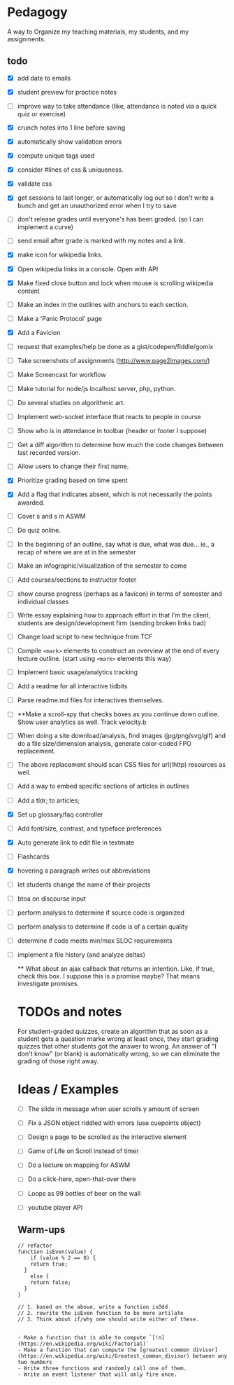 # Pedagogy
A way to Organize my teaching materials, my students, and my assignments.

## todo
- [x] add date to emails
- [x] student preview for practice notes
- [ ] improve way to take attendance (like, attendance is noted via a quick quiz or exercise)
- [x] crunch notes into 1 line before saving
- [x] automatically show validation errors
- [x] compute unique tags used
- [x] consider #lines of css & uniqueness.
- [x] validate css
- [x] get sessions to last longer, or automatically log out so I don't write a bunch and get an unauthorized error when I try to save
- [ ] don't release grades until everyone's has been graded. (so I can implement a curve)
- [ ] send email after grade is marked with my notes and a link.
- [x] make icon for wikipedia links.
- [x] Open wikipedia links in a console. Open with API
- [x] Make fixed close button and lock <body> when mouse is scrolling wikipedia content
- [ ] Make an index in the outlines with anchors to each section.
- [ ] Make a 'Panic Protocol' page
- [x] Add a Favicion
- [ ] request that examples/help be done as a gist/codepen/fiddle/gomix
- [ ] Take screenshots of assignments (http://www.page2images.com/)
- [ ] Make Screencast for workflow
- [ ] Make tutorial for node/js localhost server, php, python.
- [ ] Do several studies on algorithmic art.
- [ ] Implement web-socket interface that reacts to people in course
- [ ] Show who is in attendance in toolbar (header or footer I suppose)
- [ ] Get a diff algorithm to determine how much the code changes between last recorded version.
- [ ] Allow users to change their first name.
- [x] Prioritize grading based on time spent
- [x] Add a flag that indicates absent, which is not necessarily the points awarded.
- [ ] Cover <table>s and <form>s in ASWM
- [ ] Do quiz online.
- [ ] In the beginning of an outline, say what is due, what was due... ie., a recap of where we are at in the semester
- [ ] Make an infographic/visualization of the semester to come
- [ ] Add courses/sections to instructor footer
- [ ] show course progress (perhaps as a favicon) in terms of semester and individual classes
- [ ] Write essay explaining how to approach effort in that I'm the client, students are design/development firm (sending broken links bad)
- [ ] Change load script to new technique from TCF
- [ ] Compile `<mark>` elements to construct an overview at the end of every lecture outline. (start using `<mark>` elements this way)
- [ ] Implement basic usage/analytics tracking
- [ ] Add a readme for all interactive tidbits
- [ ] Parse readme.md files for interactives themselves.
- [ ] **Make a scroll-spy that checks boxes as you continue down outline. Show user analytics as well. Track velocity.b
- [ ] When doing a site download/analysis, find images (jpg/png/svg/gif) and do a file size/dimension analysis, generate color-coded FPO replacement.
- [ ] The above replacement should scan CSS files for url(!http) resources as well.
- [ ] Add a way to embed specific sections of articles in outlines
- [ ] Add a tldr; to articles;
- [x] Set up glossary/faq controller
- [ ] Add font/size, contrast, and typeface preferences
- [x] Auto generate link to edit file in textmate
- [ ] Flashcards
- [x] hovering a paragraph writes out abbreviations
- [ ] let students change the name of their projects
- [ ] btoa on discourse input
- [ ] perform analysis to determine if source code is organized 
- [ ] perform analysis to determine if code is of a certain quality
- [ ] determine if code meets min/max SLOC requirements
- [ ] implement a file history (and analyze deltas)


** What about an ajax callback that returns an intention. Like, if true, check this box. I suppose this is a promise maybe? That means investigate promises.


# TODOs and notes
For student-graded quizzes, create an algorithm that as soon as a student gets a question marke wrong at least once, they start grading quizzes that other students got the answer to wrong. An answer of "I don't know" (or blank) is automatically wrong, so we can eliminate the grading of those right away. 


# Ideas / Examples

- [ ] The slide in message when user scrolls y amount of screen
- [ ] Fix a JSON object riddled with errors (use cuepoints object)
- [ ] Design a page to be scrolled as the interactive element
- [ ] Game of Life on Scroll instead of timer
- [ ] Do a lecture on mapping for ASWM
- [ ] Do a click-here, open-that-over there
- [ ] Loops as 99 bottles of beer on the wall
- [ ] youtube player API


## Warm-ups
```
// refactor
function isEven(value) {
	if (value % 2 == 0) {
    return true;
  }
	else {
    return false;
  }	
}

// 1. based on the above, write a function isOdd
// 2. rewrite the isEven function to be more artilate
// 3. Think about if/why one should write either of these.


- Make a function that is able to compute `[!n](https://en.wikipedia.org/wiki/Factorial)`
- Make a function that can compute the [greatest common divisor](https://en.wikipedia.org/wiki/Greatest_common_divisor) between any two numbers
- Write three functions and randomly call one of them.
- Write an event listener that will only fire once.
```
